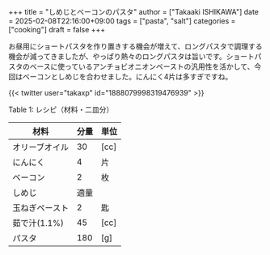 +++
title = "しめじとベーコンのパスタ"
author = ["Takaaki ISHIKAWA"]
date = 2025-02-08T22:16:00+09:00
tags = ["pasta", "salt"]
categories = ["cooking"]
draft = false
+++

お昼用にショートパスタを作り置きする機会が増えて、ロングパスタで調理する機会が減ってきましたが、やっぱり熱々のロングパスタは旨いです。ショートパスタのベースに使っているアンチョビオニオンペーストの汎用性を活かして、今回はベーコンとしめじを合わせました。にんにく4片は多すぎですね。

{{< twitter user="takaxp" id="1888079998319476939" >}}

<div class="table-caption">
  <span class="table-number">Table 1</span>:
  レシピ（材料・二皿分）
</div>

| 材料      | 分量 | 単位 |
|---------|----|----|
| オリーブオイル | 30  | [cc] |
| にんにく  | 4   | 片   |
| ベーコン  | 2   | 枚   |
| しめじ    | 適量 |      |
| 玉ねぎペースト | 2   | 匙   |
| 茹で汁(1.1%) | 45  | [cc] |
| パスタ    | 180 | [g]  |
